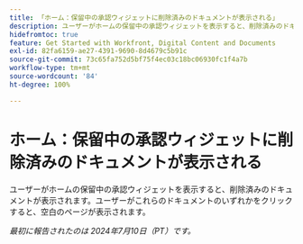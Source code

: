 ```yaml
---
title: 「ホーム：保留中の承認ウィジェットに削除済みのドキュメントが表示される」
description: ユーザーがホームの保留中の承認ウィジェットを表示すると、削除済みのドキュメントが表示されます。ユーザーがこれらのドキュメントのいずれかをクリックすると、空白のページが表示されます。
hidefromtoc: true
feature: Get Started with Workfront, Digital Content and Documents
exl-id: 82fa6159-ae27-4391-9690-8d4679c5b91c
source-git-commit: 73c65fa752d5bf75f4ec03c18bc06930fc1f4a7b
workflow-type: tm+mt
source-wordcount: '84'
ht-degree: 100%

---
```


# ホーム：保留中の承認ウィジェットに削除済みのドキュメントが表示される

ユーザーがホームの保留中の承認ウィジェットを表示すると、削除済みのドキュメントが表示されます。ユーザーがこれらのドキュメントのいずれかをクリックすると、空白のページが表示されます。

_最初に報告されたのは 2024年7月10日（PT）です。_
